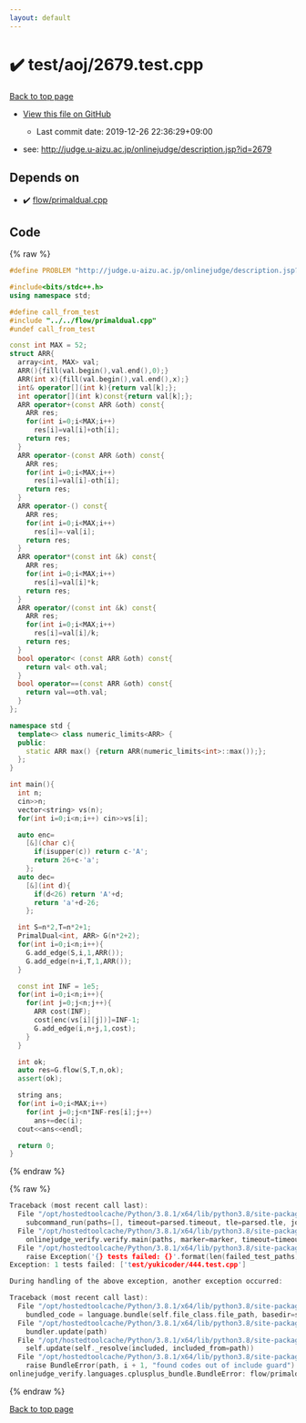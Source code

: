 ```yaml
---
layout: default
---
```


<!-- mathjax config similar to math.stackexchange -->
<script type="text/javascript" async
  src="https://cdnjs.cloudflare.com/ajax/libs/mathjax/2.7.5/MathJax.js?config=TeX-MML-AM_CHTML">
</script>
<script type="text/x-mathjax-config">
  MathJax.Hub.Config({
    TeX: { equationNumbers: { autoNumber: "AMS" }},
    tex2jax: {
      inlineMath: [ ['$','$'] ],
      processEscapes: true
    },
    "HTML-CSS": { matchFontHeight: false },
    displayAlign: "left",
    displayIndent: "2em"
  });
</script>

<script type="text/javascript" src="https://cdnjs.cloudflare.com/ajax/libs/jquery/3.4.1/jquery.min.js"></script>
<script src="https://cdn.jsdelivr.net/npm/jquery-balloon-js@1.1.2/jquery.balloon.min.js" integrity="sha256-ZEYs9VrgAeNuPvs15E39OsyOJaIkXEEt10fzxJ20+2I=" crossorigin="anonymous"></script>
<script type="text/javascript" src="../../../assets/js/copy-button.js"></script>
<link rel="stylesheet" href="../../../assets/css/copy-button.css" />


# :heavy_check_mark: test/aoj/2679.test.cpp

<a href="../../../index.html">Back to top page</a>

* <a href="{{ site.github.repository_url }}/blob/master/test/aoj/2679.test.cpp">View this file on GitHub</a>
    - Last commit date: 2019-12-26 22:36:29+09:00


* see: <a href="http://judge.u-aizu.ac.jp/onlinejudge/description.jsp?id=2679">http://judge.u-aizu.ac.jp/onlinejudge/description.jsp?id=2679</a>


## Depends on

* :heavy_check_mark: <a href="../../../library/flow/primaldual.cpp.html">flow/primaldual.cpp</a>


## Code

<a id="unbundled"></a>
{% raw %}
```cpp
#define PROBLEM "http://judge.u-aizu.ac.jp/onlinejudge/description.jsp?id=2679"

#include<bits/stdc++.h>
using namespace std;

#define call_from_test
#include "../../flow/primaldual.cpp"
#undef call_from_test

const int MAX = 52;
struct ARR{
  array<int, MAX> val;
  ARR(){fill(val.begin(),val.end(),0);}
  ARR(int x){fill(val.begin(),val.end(),x);}
  int& operator[](int k){return val[k];};
  int operator[](int k)const{return val[k];};
  ARR operator+(const ARR &oth) const{
    ARR res;
    for(int i=0;i<MAX;i++)
      res[i]=val[i]+oth[i];
    return res;
  }
  ARR operator-(const ARR &oth) const{
    ARR res;
    for(int i=0;i<MAX;i++)
      res[i]=val[i]-oth[i];
    return res;
  }
  ARR operator-() const{
    ARR res;
    for(int i=0;i<MAX;i++)
      res[i]=-val[i];
    return res;
  }
  ARR operator*(const int &k) const{
    ARR res;
    for(int i=0;i<MAX;i++)
      res[i]=val[i]*k;
    return res;
  }
  ARR operator/(const int &k) const{
    ARR res;
    for(int i=0;i<MAX;i++)
      res[i]=val[i]/k;
    return res;
  }
  bool operator< (const ARR &oth) const{
    return val< oth.val;
  }
  bool operator==(const ARR &oth) const{
    return val==oth.val;
  }
};

namespace std {
  template<> class numeric_limits<ARR> {
  public:
    static ARR max() {return ARR(numeric_limits<int>::max());};
  };
}

int main(){
  int n;
  cin>>n;
  vector<string> vs(n);
  for(int i=0;i<n;i++) cin>>vs[i];

  auto enc=
    [&](char c){
      if(isupper(c)) return c-'A';
      return 26+c-'a';
    };
  auto dec=
    [&](int d){
      if(d<26) return 'A'+d;
      return 'a'+d-26;
    };

  int S=n*2,T=n*2+1;
  PrimalDual<int, ARR> G(n*2+2);
  for(int i=0;i<n;i++){
    G.add_edge(S,i,1,ARR());
    G.add_edge(n+i,T,1,ARR());
  }

  const int INF = 1e5;
  for(int i=0;i<n;i++){
    for(int j=0;j<n;j++){
      ARR cost(INF);
      cost[enc(vs[i][j])]=INF-1;
      G.add_edge(i,n+j,1,cost);
    }
  }

  int ok;
  auto res=G.flow(S,T,n,ok);
  assert(ok);

  string ans;
  for(int i=0;i<MAX;i++)
    for(int j=0;j<n*INF-res[i];j++)
      ans+=dec(i);
  cout<<ans<<endl;

  return 0;
}

```
{% endraw %}

<a id="bundled"></a>
{% raw %}
```cpp
Traceback (most recent call last):
  File "/opt/hostedtoolcache/Python/3.8.1/x64/lib/python3.8/site-packages/onlinejudge_verify/main.py", line 186, in main
    subcommand_run(paths=[], timeout=parsed.timeout, tle=parsed.tle, jobs=parsed.jobs)
  File "/opt/hostedtoolcache/Python/3.8.1/x64/lib/python3.8/site-packages/onlinejudge_verify/main.py", line 64, in subcommand_run
    onlinejudge_verify.verify.main(paths, marker=marker, timeout=timeout, tle=tle, jobs=jobs)
  File "/opt/hostedtoolcache/Python/3.8.1/x64/lib/python3.8/site-packages/onlinejudge_verify/verify.py", line 133, in main
    raise Exception('{} tests failed: {}'.format(len(failed_test_paths), [str(path.relative_to(pathlib.Path.cwd())) for path in failed_test_paths]))
Exception: 1 tests failed: ['test/yukicoder/444.test.cpp']

During handling of the above exception, another exception occurred:

Traceback (most recent call last):
  File "/opt/hostedtoolcache/Python/3.8.1/x64/lib/python3.8/site-packages/onlinejudge_verify/docs.py", line 347, in write_contents
    bundled_code = language.bundle(self.file_class.file_path, basedir=self.cpp_source_path)
  File "/opt/hostedtoolcache/Python/3.8.1/x64/lib/python3.8/site-packages/onlinejudge_verify/languages/cplusplus.py", line 63, in bundle
    bundler.update(path)
  File "/opt/hostedtoolcache/Python/3.8.1/x64/lib/python3.8/site-packages/onlinejudge_verify/languages/cplusplus_bundle.py", line 182, in update
    self.update(self._resolve(included, included_from=path))
  File "/opt/hostedtoolcache/Python/3.8.1/x64/lib/python3.8/site-packages/onlinejudge_verify/languages/cplusplus_bundle.py", line 151, in update
    raise BundleError(path, i + 1, "found codes out of include guard")
onlinejudge_verify.languages.cplusplus_bundle.BundleError: flow/primaldual.cpp: line 5: found codes out of include guard

```
{% endraw %}

<a href="../../../index.html">Back to top page</a>

